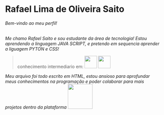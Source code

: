 # Rafael Lima de Oliveira Saito
###### Bem-vindo ao meu perfil!
*Me chamo Rafael Saito e sou estudante da área de tecnologia!*
*Estou aprendendo a linguagem JAVA SCRIPT, e pretendo em sequencia aprender a liguagem PYTON e CSS!*
> conhecimento intermediario em:
 <img src="https://uxwing.com/wp-content/themes/uxwing/download/file-and-folder-type/file-java-color-red-icon.png" width="40px"/>  <img src="https://cdn-icons-png.freepik.com/256/15147/15147592.png?semt=ais_hybrid" width="40px"/>

*Meu arquivo foi todo escrito em HTML, estou ansioso para aprofundar meus conhecimentos na programação e poder colaborar para mais projetos dentro da plataforma*
<img src="https://hermes.digitalinnovation.one/users/company/3a52d6e3-a58c-4755-89c9-fbc093a8868f.png" width="80px"/>
